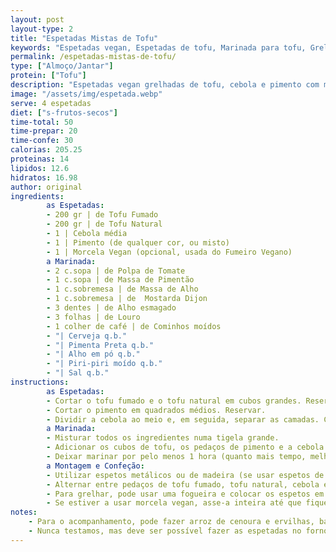 ```yaml
---
layout: post
layout-type: 2
title: "Espetadas Mistas de Tofu"
keywords: "Espetadas vegan, Espetadas de tofu, Marinada para tofu, Grelhados vegan, Espetadas no forno vegan, Espetadas vegan com pimento, Espetadas sem carne, Jantar vegan fácil, Espetadas para churrasco vegan, Receita de espetadas vegan com tofu e pimentos"
permalink: /espetadas-mistas-de-tofu/
type: ["Almoço/Jantar"]
protein: ["Tofu"]
description: "Espetadas vegan grelhadas de tofu, cebola e pimento com marinada rica"
image: "/assets/img/espetada.webp"
serve: 4 espetadas
diet: ["s-frutos-secos"]
time-total: 50
time-prepar: 20
time-confe: 30
calorias: 205.25
proteinas: 14
lipidos: 12.6
hidratos: 16.98
author: original
ingredients:
        as Espetadas:
        - 200 gr | de Tofu Fumado
        - 200 gr | de Tofu Natural
        - 1 | Cebola média
        - 1 | Pimento (de qualquer cor, ou misto)
        - 1 | Morcela Vegan (opcional, usada do Fumeiro Vegano)
        a Marinada:
        - 2 c.sopa | de Polpa de Tomate
        - 1 c.sopa | de Massa de Pimentão
        - 1 c.sobremesa | de Massa de Alho
        - 1 c.sobremesa | de  Mostarda Dijon
        - 3 dentes | de Alho esmagado
        - 3 folhas | de Louro
        - 1 colher de café | de Cominhos moídos
        - "| Cerveja q.b."
        - "| Pimenta Preta q.b."
        - "| Alho em pó q.b."
        - "| Piri-piri moído q.b."
        - "| Sal q.b."
instructions:
        as Espetadas:
        - Cortar o tofu fumado e o tofu natural em cubos grandes. Reservar.
        - Cortar o pimento em quadrados médios. Reservar.
        - Dividir a cebola ao meio e, em seguida, separar as camadas. Caso necessário, cortar os pedaços maiores para que fiquem aproximadamente do mesmo tamanho dos pedaços de pimento. Reservar.
        a Marinada:
        - Misturar todos os ingredientes numa tigela grande.
        - Adicionar os cubos de tofu, os pedaços de pimento e a cebola à marinada, envolvendo bem.
        - Deixar marinar por pelo menos 1 hora (quanto mais tempo, melhor, para intensificar os sabores).
        a Montagem e Confeção:
        - Utilizar espetos metálicos ou de madeira (se usar espetos de madeira, mergulhá-los em água antes para evitar que queimem).
        - Alternar entre pedaços de tofu fumado, tofu natural, cebola e pimento.
        - Para grelhar, pode usar uma fogueira e colocar os espetos em cima de uma grelha. Virar os espetos várias vezes. Sempre que virar, pincelar com o molho da marinada para garantir mais sabor. Quando as espetadas estiverem bem douradinhas e ligeiramente crocantes por fora, estão prontas. Retire-as da grelha e sirva imediatamente, garantindo que o interior esteja suculento e cozido na perfeição.
        - Se estiver a usar morcela vegan, asse-a inteira até que fique bem dourada. Depois de assada, retire cuidadosamente o invólucro e corte a morcela em rodelas grossas antes de servir.
notes:
    - Para o acompanhamento, pode fazer arroz de cenoura e ervilhas, batatas fritas/assadas e salada fesca, de acordo com a sua preferência.
    - Nunca testamos, mas deve ser possível fazer as espetadas no forno ou numa chapa quente, virando de igual forma e pincelando com o molho da marinada durante o processo para manter o sabor e a suculência.
---
```

